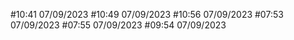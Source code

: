 #10:41 07/09/2023
#10:49 07/09/2023
#10:56 07/09/2023
#07:53 07/09/2023
#07:55 07/09/2023
#09:54 07/09/2023